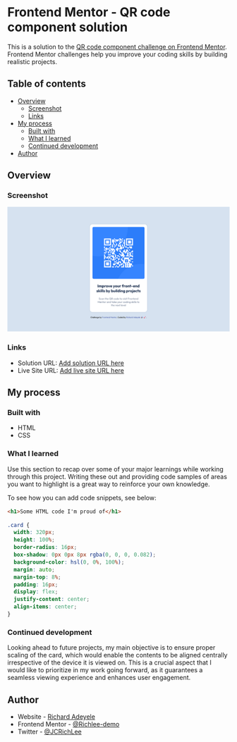 # Frontend Mentor - QR code component solution

This is a solution to the [QR code component challenge on Frontend Mentor](https://www.frontendmentor.io/challenges/qr-code-component-iux_sIO_H). Frontend Mentor challenges help you improve your coding skills by building realistic projects. 

## Table of contents

- [Overview](#overview)
  - [Screenshot](#screenshot)
  - [Links](#links)
- [My process](#my-process)
  - [Built with](#built-with)
  - [What I learned](#what-i-learned)
  - [Continued development](#continued-development)
- [Author](#author)

## Overview

### Screenshot

![Screenshot](../images/screenshot.png)

### Links

- Solution URL: [Add solution URL here](https://your-solution-url.com)
- Live Site URL: [Add live site URL here](https://your-live-site-url.com)

## My process

### Built with

- HTML
- CSS


### What I learned

Use this section to recap over some of your major learnings while working through this project. Writing these out and providing code samples of areas you want to highlight is a great way to reinforce your own knowledge.

To see how you can add code snippets, see below:

```html
<h1>Some HTML code I'm proud of</h1>
```
```css
.card {
  width: 320px;
  height: 100%;
  border-radius: 16px;
  box-shadow: 0px 0px 8px rgba(0, 0, 0, 0.082);
  background-color: hsl(0, 0%, 100%);
  margin: auto;
  margin-top: 8%;
  padding: 16px;
  display: flex;
  justify-content: center;
  align-items: center;
}
```

### Continued development

Looking ahead to future projects, my main objective is to ensure proper scaling of the card, which would enable the contents to be aligned centrally irrespective of the device it is viewed on. This is a crucial aspect that I would like to prioritize in my work going forward, as it guarantees a seamless viewing experience and enhances user engagement.

## Author

- Website - [Richard Adeyele]()
- Frontend Mentor - [@Richlee-demo](https://www.frontendmentor.io/profile/Richlee-demo)
- Twitter - [@JCRichLee](https://www.twitter.com/JCRichLee)